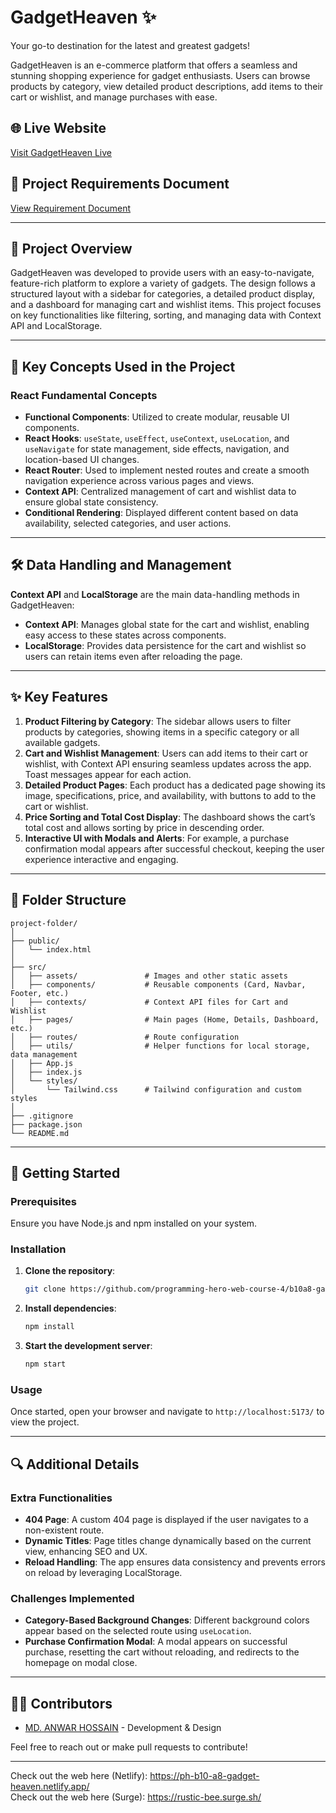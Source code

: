 # GadgetHeaven ✨

Your go-to destination for the latest and greatest gadgets!

GadgetHeaven is an e-commerce platform that offers a seamless and stunning shopping experience for gadget enthusiasts. Users can browse products by category, view detailed product descriptions, add items to their cart or wishlist, and manage purchases with ease.

## 🌐 Live Website

[Visit GadgetHeaven Live](https://ph-b10-a8-gadget-heaven.netlify.app/)

## 📄 Project Requirements Document

[View Requirement Document](https://github.com/ProgrammingHero1/B10-A8-gadget-heaven/blob/main/Batch-10_Assignment-08.pdf)

---

## 📖 Project Overview

GadgetHeaven was developed to provide users with an easy-to-navigate, feature-rich platform to explore a variety of gadgets. The design follows a structured layout with a sidebar for categories, a detailed product display, and a dashboard for managing cart and wishlist items. This project focuses on key functionalities like filtering, sorting, and managing data with Context API and LocalStorage.

---

## 📝 Key Concepts Used in the Project

### React Fundamental Concepts

- **Functional Components**: Utilized to create modular, reusable UI components.
- **React Hooks**: `useState`, `useEffect`, `useContext`, `useLocation`, and `useNavigate` for state management, side effects, navigation, and location-based UI changes.
- **React Router**: Used to implement nested routes and create a smooth navigation experience across various pages and views.
- **Context API**: Centralized management of cart and wishlist data to ensure global state consistency.
- **Conditional Rendering**: Displayed different content based on data availability, selected categories, and user actions.

---

## 🛠️ Data Handling and Management

**Context API** and **LocalStorage** are the main data-handling methods in GadgetHeaven:

- **Context API**: Manages global state for the cart and wishlist, enabling easy access to these states across components.
- **LocalStorage**: Provides data persistence for the cart and wishlist so users can retain items even after reloading the page.

---

## ✨ Key Features

1. **Product Filtering by Category**: The sidebar allows users to filter products by categories, showing items in a specific category or all available gadgets.
2. **Cart and Wishlist Management**: Users can add items to their cart or wishlist, with Context API ensuring seamless updates across the app. Toast messages appear for each action.
3. **Detailed Product Pages**: Each product has a dedicated page showing its image, specifications, price, and availability, with buttons to add to the cart or wishlist.
4. **Price Sorting and Total Cost Display**: The dashboard shows the cart’s total cost and allows sorting by price in descending order.
5. **Interactive UI with Modals and Alerts**: For example, a purchase confirmation modal appears after successful checkout, keeping the user experience interactive and engaging.

---

## 📁 Folder Structure

```
project-folder/
│
├── public/
│   └── index.html
│
├── src/
│   ├── assets/               # Images and other static assets
│   ├── components/           # Reusable components (Card, Navbar, Footer, etc.)
│   ├── contexts/             # Context API files for Cart and Wishlist
│   ├── pages/                # Main pages (Home, Details, Dashboard, etc.)
│   ├── routes/               # Route configuration
│   ├── utils/                # Helper functions for local storage, data management
│   ├── App.js
│   ├── index.js
│   └── styles/
│       └── Tailwind.css      # Tailwind configuration and custom styles
│
├── .gitignore
├── package.json
└── README.md
```

---

## 🚀 Getting Started

### Prerequisites

Ensure you have Node.js and npm installed on your system.

### Installation

1. **Clone the repository**:
   ```bash
   git clone https://github.com/programming-hero-web-course-4/b10a8-gadget-heaven-ranak8811.git
   ```
2. **Install dependencies**:
   ```bash
   npm install
   ```
3. **Start the development server**:
   ```bash
   npm start
   ```

### Usage

Once started, open your browser and navigate to `http://localhost:5173/` to view the project.

---

## 🔍 Additional Details

### Extra Functionalities

- **404 Page**: A custom 404 page is displayed if the user navigates to a non-existent route.
- **Dynamic Titles**: Page titles change dynamically based on the current view, enhancing SEO and UX.
- **Reload Handling**: The app ensures data consistency and prevents errors on reload by leveraging LocalStorage.

### Challenges Implemented

- **Category-Based Background Changes**: Different background colors appear based on the selected route using `useLocation`.
- **Purchase Confirmation Modal**: A modal appears on successful purchase, resetting the cart without reloading, and redirects to the homepage on modal close.

---

## 🧑‍💻 Contributors

- [MD. ANWAR HOSSAIN](https://github.com/ranak8811) - Development & Design

Feel free to reach out or make pull requests to contribute!

---

Check out the web here (Netlify): https://ph-b10-a8-gadget-heaven.netlify.app/  
Check out the web here (Surge): https://rustic-bee.surge.sh/
